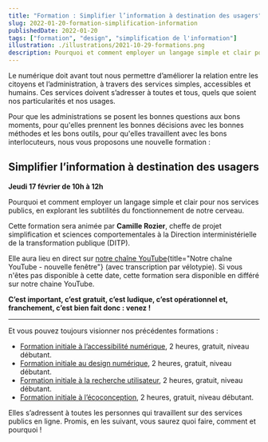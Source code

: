 ```yaml
---
title: "Formation : Simplifier l’information à destination des usagers"
slug: 2022-01-20-formation-simplification-information
publishedDate: 2022-01-20
tags: ["formation", "design", "simplification de l'information"]
illustration: ./illustrations/2021-10-29-formations.png
description: Pourquoi et comment employer un langage simple et clair pour nos services publics, en explorant les subtilités du fonctionnement de notre cerveau
---
```


Le numérique doit avant tout nous permettre d’améliorer la relation entre les citoyens et l’administration, à travers des services simples, accessibles et humains. Ces services doivent s’adresser à toutes et tous, quels que soient nos particularités et nos usages.

Pour que les administrations se posent les bonnes questions aux bons moments, pour qu'elles prennent les bonnes décisions avec les bonnes méthodes et les bons outils, pour qu'elles travaillent avec les bons interlocuteurs, nous vous proposons une nouvelle formation :

## Simplifier l’information à destination des usagers
**Jeudi 17 février de 10h à 12h**

Pourquoi et comment employer un langage simple et clair pour nos services publics, en explorant les subtilités du fonctionnement de notre cerveau.

Cette formation sera animée par **Camille Rozier**, cheffe de projet simplification et sciences comportementales à la Direction interministérielle de la transformation publique (DITP).

Elle aura lieu en direct sur [notre chaîne YouTube](https://www.youtube.com/c/DesignGouv){title="Notre chaîne YouTube - nouvelle fenêtre"} (avec transcription par vélotypie). Si vous n'êtes pas disponible à cette date, cette formation sera disponible en différé sur notre chaine YouTube.


**C’est important, c’est gratuit, c’est ludique, c’est opérationnel et, franchement, c’est bien fait donc : venez !**

***

Et vous pouvez toujours visionner nos précédentes formations :
- [Formation initiale à l’accessibilité numérique](/formations/accessibilite/), 2 heures, gratuit, niveau débutant.
- [Formation initiale au design numérique](/formations/design/), 2 heures, gratuit, niveau débutant.
- [Formation initiale à la recherche utilisateur](/formations/recherche-utilisateur/), 2 heures, gratuit, niveau
débutant.
- [Formation initiale à l’écoconception](/formations/ecoconception/), 2 heures, gratuit, niveau débutant.

Elles s’adressent à toutes les personnes qui travaillent sur des services publics en ligne. Promis, en les suivant, vous saurez quoi faire, comment et pourquoi !
